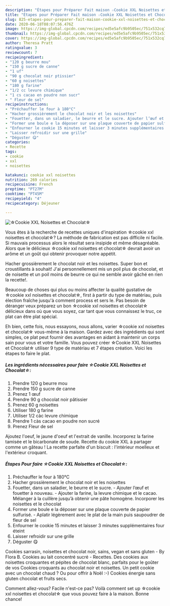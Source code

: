 ```yaml
---
description: "Étapes pour Préparer Fait maison ☆Cookie XXL Noisettes et Chocolat☆"
title: "Étapes pour Préparer Fait maison ☆Cookie XXL Noisettes et Chocolat☆"
slug: 825-etapes-pour-preparer-fait-maison-cookie-xxl-noisettes-et-chocolat
date: 2020-06-18T08:07:56.476Z
image: https://img-global.cpcdn.com/recipes/ed5e5afc9b9505ec/751x532cq70/☆cookie-xxl-noisettes-et-chocolat☆-photo-principale-de-la-recette.jpg
thumbnail: https://img-global.cpcdn.com/recipes/ed5e5afc9b9505ec/751x532cq70/☆cookie-xxl-noisettes-et-chocolat☆-photo-principale-de-la-recette.jpg
cover: https://img-global.cpcdn.com/recipes/ed5e5afc9b9505ec/751x532cq70/☆cookie-xxl-noisettes-et-chocolat☆-photo-principale-de-la-recette.jpg
author: Theresa Pratt
ratingvalue: 3
reviewcount: 7
recipeingredient:
- "120 g beurre mou"
- "150 g sucre de canne"
- "1 uf"
- "90 g chocolat noir ptissier"
- "60 g noisettes"
- "180 g farine"
- "1/2 cc levure chimique"
- "1 cs cacao en poudre non sucr"
- " Fleur de sel"
recipeinstructions:
- "Préchauffer le four à 180°C"
- "Hacher grossièrement le chocolat noir et les noisettes"
- "Fouetter, dans un saladier, le beurre et le sucre. Ajouter l’œuf et fouetter à nouveau. Ajouter la farine, la levure chimique et le cacao. Mélanger à la cuillère jusqu’à obtenir une pâte homogène. Incorporer les noisettes et le chocolat"
- "Former une boule e la déposer sur une plaque couverte de papier sulfurisé. Aplatir légèrement avec le plat de la main puis saupoudrer de fleur de sel"
- "Enfourner le cookie 15 minutes et laisser 3 minutes supplémentaires four éteint"
- "Laisser refroidir sur une grille"
- "Déguster 😋"
categories:
- Recette
tags:
- cookie
- xxl
- noisettes

katakunci: cookie xxl noisettes 
nutrition: 269 calories
recipecuisine: French
preptime: "PT27M"
cooktime: "PT45M"
recipeyield: "4"
recipecategory: Déjeuner

---
```



![☆Cookie XXL Noisettes et Chocolat☆](https://img-global.cpcdn.com/recipes/ed5e5afc9b9505ec/751x532cq70/☆cookie-xxl-noisettes-et-chocolat☆-photo-principale-de-la-recette.jpg)

Vous êtes à la recherche de recettes uniques d'inspiration ☆cookie xxl noisettes et chocolat☆? La méthode de fabrication est pas difficile ni facile. Si mauvais processus alors le résultat sera insipide et même désagréable. Alors que le délicieux ☆cookie xxl noisettes et chocolat☆ devrait avoir un arôme et un goût qui obtenir provoquer notre appétit.

Hacher grossièrement le chocolat noir et les noisettes. Super bon et croustillants à souhait! J&#39;ai personnellement mis un poil plus de chocolat, et de noisette et un poil moins de beurre ce qui ne semble avoir gâché en rien la recette!.

Beaucoup de choses qui plus ou moins affecter la qualité gustative de ☆cookie xxl noisettes et chocolat☆, first à partir du type de matériau, puis élection fraîche jusqu'à comment process et sers le. Pas besoin de déranger veux préparez un bon ☆cookie xxl noisettes et chocolat☆ délicieux dans où que vous soyez, car tant que vous connaissez le truc, ce plat can être plat spécial.


Eh bien, cette fois, nous essayons, nous allons, varier ☆cookie xxl noisettes et chocolat☆ vous-même à la maison. Gardez avec des ingrédients qui sont simples, ce plat peut fournir des avantages en aidant à maintenir un corps sain pour vous et votre famille. Vous pouvez créer ☆Cookie XXL Noisettes et Chocolat☆ utiliser 9 type de matériau et 7 étapes création. Voici les étapes to faire le plat.

<!--inarticleads1-->

##### Les ingrédients nécessaires pour faire ☆Cookie XXL Noisettes et Chocolat☆:

1. Prendre 120 g beurre mou
1. Prendre 150 g sucre de canne
1. Prenez 1 œuf
1. Prendre 90 g chocolat noir pâtissier
1. Prenez 60 g noisettes
1. Utiliser 180 g farine
1. Utiliser 1/2 càc levure chimique
1. Prendre 1 càs cacao en poudre non sucré
1. Prenez  Fleur de sel


Ajoutez l&#39;oeuf, le jaune d&#39;oeuf et l&#39;extrait de vanille. Incorporez la farine tamisée et le bicarbonate de soude. Recette du cookie XXL à partager comme un gâteau ! La recette parfaite d&#39;un biscuit : l&#39;intérieur moelleux et l&#39;extérieur croquant. 

<!--inarticleads2-->

##### Étapes Pour faire ☆Cookie XXL Noisettes et Chocolat☆:

1. Préchauffer le four à 180°C
1. Hacher grossièrement le chocolat noir et les noisettes
1. Fouetter, dans un saladier, le beurre et le sucre. - Ajouter l’œuf et fouetter à nouveau. - Ajouter la farine, la levure chimique et le cacao. Mélanger à la cuillère jusqu’à obtenir une pâte homogène. Incorporer les noisettes et le chocolat
1. Former une boule e la déposer sur une plaque couverte de papier sulfurisé. - Aplatir légèrement avec le plat de la main puis saupoudrer de fleur de sel
1. Enfourner le cookie 15 minutes et laisser 3 minutes supplémentaires four éteint
1. Laisser refroidir sur une grille
1. Déguster 😋


Cookies sarrasin, noisettes et chocolat noir, sains, vegan et sans gluten - By Flora B. Cookies au lait concentré sucré - Recettes. Des cookies aux noisettes croquantes et pépites de chocolat blanc, parfaits pour le goûter de vos Cookies croquants au chocolat noir et noisettes. Un petit cookie avec un chocolat chaud ? Ou pour offrir à Noël :-) Cookies énergie sans gluten chocolat et fruits secs. 


Comment allez-vous? Facile n'est-ce pas? Voilà comment set up ☆cookie xxl noisettes et chocolat☆ que vous pouvez faire à la maison. Bonne chance!
